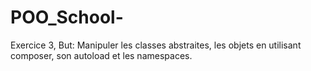 # POO_School-

Exercice 3, But: Manipuler les classes abstraites, les objets en utilisant composer, son autoload et les namespaces. 
